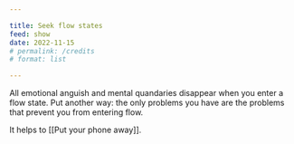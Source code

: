 ```yaml
---

title: Seek flow states
feed: show
date: 2022-11-15
# permalink: /credits
# format: list

---
```


All emotional anguish and mental quandaries disappear when you enter a flow state. Put another way: the only problems you have are the problems that prevent you from entering flow.

It helps to [[Put your phone away]].